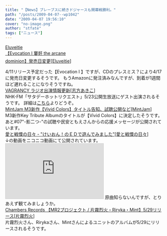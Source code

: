 ```yaml
---
title: "【News】ブレーブスに続きドジャースも開幕戦勝利。"
path: "/posts/2009-04-07--wp1042"
date: "2009-04-07 19:56:10"
cover: "no-image.png"
author: "stfate"
tags: ["ニュース"]
---
```


<style type="text/css">
<!--
p {white-space: pre-wrap};
-->
</style>

<a class="topics" href="http://www.eluveitie.ch/en/?view=news" target="_blank">Eluveitie 【Evocation I 窶骭 the arcane dominion】発売日変更</a><span class="junre">[<a href="http://www.eluveitie.ch/" target="_blank">Eluveitie</a>]</span>
<div class="news">4/11リリース予定だった【Evocation I 】ですが、CDのプレスミス？により4/17に発売日変更するそうです。
もうAmazonに発注済みなんですが、到着が1週間ほど遅れることになりそうですね。</div>
<a class="topics" href="http://www.vagrancy.jp/" target="_blank">VAGRANCY ラジオ出演情報更新</a><span class="junre">[<a href="http://www.vagrancy.jp/" target="_blank">志方あきこ</a>]</span>
<div class="news">NHK-FM「サタデーホットリクエスト」5/23公開生放送にゲスト出演されるそうです。
詳細は<a href="http://www.nhk.or.jp/kyoto/event/index.html" target="_blank">こちら</a>よりどうぞ。</div>
<a class="topics" href="http://www.mintjam.net/mj/index.html" target="_blank">MintJam M3新作【Vivid Colors】タイトル告知、試聴公開など</a><span class="junre">[<a href="http://www.mintjam.net/mj/index.html" target="_blank">MintJam</a>]</span>
<div class="news">M3新作Key Tribute Albumのタイトルが【Vivid Colors】に決定したそうです。
あと#07"-影二つ-"の試聴や民安ともえさんからの応援メッセージが公開されています。</div>
<a class="topics" href="http://cobhc.blog40.fc2.com/" target="_blank">愛と戦慄の日々 - "けいおん！のＥＤで遊んでみました"</a><span class="junre">[<a href="http://cobhc.blog40.fc2.com/" target="_blank">愛と戦慄の日々</a>]</span>
<div class="news">↓の動画をニコニコ動画にて公開されています。
<iframe width="312" height="176" src="http://ext.nicovideo.jp/thumb/sm6675135" scrolling="no" style="border:solid 1px #CCC;" frameborder="0"><a href="http://www.nicovideo.jp/watch/sm6675135">【ニコニコ動画】じゅうおん！・・・違った！けいおん！のＥＤを弾いてみた</a></iframe>
原曲知らないんですが、とりあえず観てみましょうか。</div>
<a class="topics" href="http://www.chambers.co.jp/new.html" target="_blank">Chambers Records 【MR2プロジェクト / 片霧烈火・Riryka・Mint】5/29リリース</a><span class="junre">[<a href="http://www.rekka.jp/" target="_blank">片霧烈火</a>]</span>
<div class="news">片霧烈火さん、Rirykaさん、Mintさんによるユニットのアルバムが5/29にリリースされるそうです。</div>
